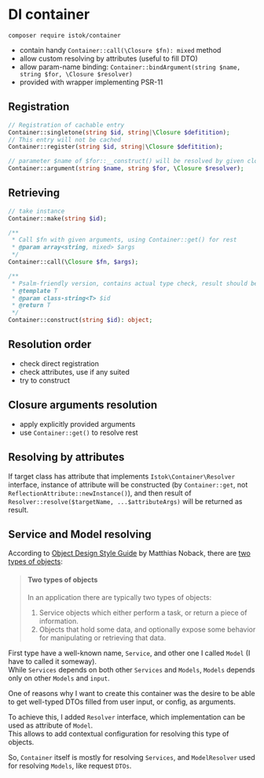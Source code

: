 # DI container

```shell
composer require istok/container
```

- contain handy `Container::call(\Closure $fn): mixed` method
- allow custom resolving by attributes (useful to fill DTO)
- allow param-name binding: `Container::bindArgument(string $name, string $for, \Closure $resolver)`
- provided with wrapper implementing PSR-11

## Registration
```php
// Registration of cachable entry
Container::singletone(string $id, string|\Closure $defitition);
// This entry will not be cached
Container::register(string $id, string|\Closure $defitition);

// parameter $name of $for::__construct() will be resolved by given closure 
Container::argument(string $name, string $for, \Closure $resolver);
```
## Retrieving
```php
// take instance
Container::make(string $id);

/**
 * Call $fn with given arguments, using Container::get() for rest
 * @param array<string, mixed> $args
 */
Container::call(\Closure $fn, $args);

/**
 * Psalm-friendly version, contains actual type check, result should be typeof T
 * @template T
 * @param class-string<T> $id
 * @return T
 */
Container::construct(string $id): object;

```

## Resolution order
- check direct registration
- check attributes, use if any suited
- try to construct

## Closure arguments resolution
- apply explicitly provided arguments
- use `Container::get()` to resolve rest

## Resolving by attributes
If target class has attribute that implements `Istok\Container\Resolver` interface, instance of attribute will be constructed (by `Container::get`, not `ReflectionAttribute::newInstance()`), and then result of `Resolver::resolve($targetName, ...$attributeArgs)` will be returned as result.


## Service and Model resolving

According to [Object Design Style Guide](https://matthiasnoback.nl/book/style-guide-for-object-design/) by Matthias
Noback, there are [two types of objects](https://medium.com/swlh/objects-services-and-dependencies-58106df2ac2b):
> #### Two types of objects
> In an application there are typically two types of objects:
> 1. Service objects which either perform a task, or return a piece of information.
> 2. Objects that hold some data, and optionally expose some behavior for manipulating or retrieving that data.
>

First type have a well-known name, `Service`, and other one I called `Model` (I have to called it someway).  
While `Services` depends on both other `Services` and `Models`, `Models` depends only on other `Models` and `input`.
  
One of reasons why I want to create this container was the desire to be able to get well-typed DTOs filled from user input, or
config, as arguments.  
  
To achieve this, I added `Resolver` interface, which implementation can be used as attribute of `Model`.  
This allows to add contextual configuration for resolving this type of objects.

So, `Container` itself is mostly for resolving `Services`, and `ModelResolver` used for resolving `Models`, like request `DTOs`.
